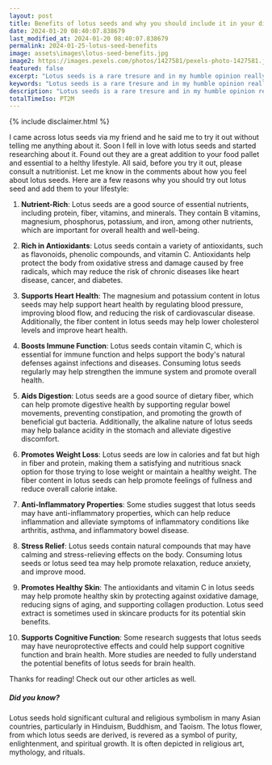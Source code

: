 ```yaml
---
layout: post
title: Benefits of lotus seeds and why you should include it in your diet
date: 2024-01-20 08:40:07.838679
last_modified_at: 2024-01-20 08:40:07.838679
permalink: 2024-01-25-lotus-seed-benefits
image: assets\images\lotus-seed-benefits.jpg
image2: https://images.pexels.com/photos/1427581/pexels-photo-1427581.jpeg?auto=compress&cs=tinysrgb&h=650&w=940
featured: false
excerpt: "Lotus seeds is a rare tresure and in my humble opinion really delicious. Click and read more about it."
keywords: "Lotus seeds is a rare tresure and in my humble opinion really delicious. Click and read more about it."
description: "Lotus seeds is a rare tresure and in my humble opinion really delicious. Click and read more about it."
totalTimeIso: PT2M
---
```

{% include disclaimer.html %}

I came across lotus seeds via my friend and he said me to try it out without telling me anything about it. Soon I fell in love with lotus seeds and started researching about it. Found out they are a great addition to your food pallet and essential to a helthy lifestyle. All said, before you try it out, please consult a nutritionist. Let me know in the comments about how you feel about lotus seeds. Here are a few reasons why you should try out lotus seed and add them to your lifestyle:

1. **Nutrient-Rich**: Lotus seeds are a good source of essential nutrients, including protein, fiber, vitamins, and minerals. They contain B vitamins, magnesium, phosphorus, potassium, and iron, among other nutrients, which are important for overall health and well-being.

2. **Rich in Antioxidants**: Lotus seeds contain a variety of antioxidants, such as flavonoids, phenolic compounds, and vitamin C. Antioxidants help protect the body from oxidative stress and damage caused by free radicals, which may reduce the risk of chronic diseases like heart disease, cancer, and diabetes.

3. **Supports Heart Health**: The magnesium and potassium content in lotus seeds may help support heart health by regulating blood pressure, improving blood flow, and reducing the risk of cardiovascular disease. Additionally, the fiber content in lotus seeds may help lower cholesterol levels and improve heart health.

4. **Boosts Immune Function**: Lotus seeds contain vitamin C, which is essential for immune function and helps support the body's natural defenses against infections and diseases. Consuming lotus seeds regularly may help strengthen the immune system and promote overall health.

5. **Aids Digestion**: Lotus seeds are a good source of dietary fiber, which can help promote digestive health by supporting regular bowel movements, preventing constipation, and promoting the growth of beneficial gut bacteria. Additionally, the alkaline nature of lotus seeds may help balance acidity in the stomach and alleviate digestive discomfort.

6. **Promotes Weight Loss**: Lotus seeds are low in calories and fat but high in fiber and protein, making them a satisfying and nutritious snack option for those trying to lose weight or maintain a healthy weight. The fiber content in lotus seeds can help promote feelings of fullness and reduce overall calorie intake.

7. **Anti-Inflammatory Properties**: Some studies suggest that lotus seeds may have anti-inflammatory properties, which can help reduce inflammation and alleviate symptoms of inflammatory conditions like arthritis, asthma, and inflammatory bowel disease.

8. **Stress Relief**: Lotus seeds contain natural compounds that may have calming and stress-relieving effects on the body. Consuming lotus seeds or lotus seed tea may help promote relaxation, reduce anxiety, and improve mood.

9. **Promotes Healthy Skin**: The antioxidants and vitamin C in lotus seeds may help promote healthy skin by protecting against oxidative damage, reducing signs of aging, and supporting collagen production. Lotus seed extract is sometimes used in skincare products for its potential skin benefits.

10. **Supports Cognitive Function**: Some research suggests that lotus seeds may have neuroprotective effects and could help support cognitive function and brain health. More studies are needed to fully understand the potential benefits of lotus seeds for brain health.

Thanks for reading! Check out our other articles as well.

<div class="card" style="margin-bottom:1rem">
  <div class="card-body">
    <h5 class="card-title">Did you know?</h5>
    <p class="card-text">Lotus seeds hold significant cultural and religious symbolism in many Asian countries, particularly in Hinduism, Buddhism, and Taoism. The lotus flower, from which lotus seeds are derived, is revered as a symbol of purity, enlightenment, and spiritual growth. It is often depicted in religious art, mythology, and rituals.</p>
  </div>
</div>